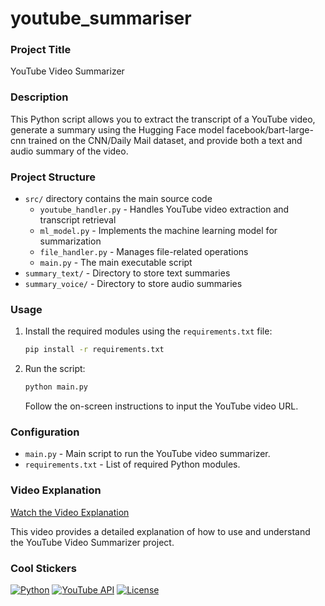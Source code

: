 # youtube_summariser


### Project Title

YouTube Video Summarizer

### Description
This Python script allows you to extract the transcript of a YouTube video, generate a summary using the Hugging Face model facebook/bart-large-cnn trained on the CNN/Daily Mail dataset, and provide both a text and audio summary of the video.

### Project Structure

- `src/` directory contains the main source code
  - `youtube_handler.py` - Handles YouTube video extraction and transcript retrieval
  - `ml_model.py` - Implements the machine learning model for summarization
  - `file_handler.py` - Manages file-related operations
  - `main.py` - The main executable script
- `summary_text/` - Directory to store text summaries
- `summary_voice/` - Directory to store audio summaries

### Usage

1. Install the required modules using the `requirements.txt` file:

    ```bash
    pip install -r requirements.txt
    ```

2. Run the script:

    ```bash
    python main.py
    ```

    Follow the on-screen instructions to input the YouTube video URL.

### Configuration

- `main.py` - Main script to run the YouTube video summarizer.
- `requirements.txt` - List of required Python modules.

### Video Explanation

[Watch the Video Explanation](https://www.youtube.com/watch?v=j5OdWBJeKLU)

This video provides a detailed explanation of how to use and understand the YouTube Video Summarizer project.

### Cool Stickers

[![Python](https://img.shields.io/badge/Python-3.8%2B-blue.svg)](https://www.python.org/downloads/release/python-380/)
[![YouTube API](https://img.shields.io/badge/Youtube%20API-v3-red)](https://developers.google.com/youtube/v3)
[![License](https://img.shields.io/badge/license-MIT-green.svg)](https://opensource.org/licenses/MIT)
